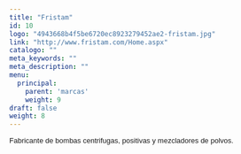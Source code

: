```yaml
---
title: "Fristam"
id: 10
logo: "4943668b4f5be6720ec8923279452ae2-fristam.jpg"
link: "http://www.fristam.com/Home.aspx"
catalogo: ""
meta_keywords: ""
meta_description: ""
menu:
  principal:
    parent: 'marcas'
    weight: 9
draft: false
weight: 8
---
```

<p><span style="font-size: 13px; font-family: arial,sans,sans-serif;" data-sheets-value="[null,2,&quot;Fabricnate de bombas centrifugas, positivas y mezcaldores de polvos.&quot;]" data-sheets-userformat="[null,null,513,[null,0],null,null,null,null,null,null,null,null,0]">Fabricante de bombas centrifugas, positivas y mezcladores de polvos.</span></p>